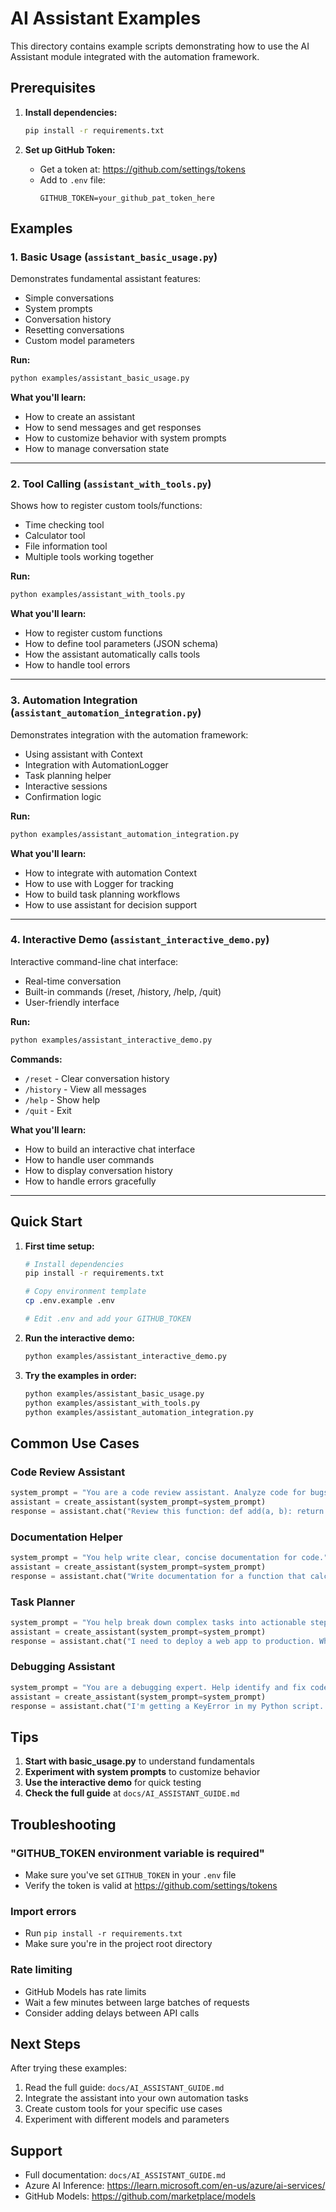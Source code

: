 # AI Assistant Examples

This directory contains example scripts demonstrating how to use the AI Assistant module integrated with the automation framework.

## Prerequisites

1. **Install dependencies:**
   ```bash
   pip install -r requirements.txt
   ```

2. **Set up GitHub Token:**
   - Get a token at: https://github.com/settings/tokens
   - Add to `.env` file:
     ```env
     GITHUB_TOKEN=your_github_pat_token_here
     ```

## Examples

### 1. Basic Usage (`assistant_basic_usage.py`)

Demonstrates fundamental assistant features:
- Simple conversations
- System prompts
- Conversation history
- Resetting conversations
- Custom model parameters

**Run:**
```bash
python examples/assistant_basic_usage.py
```

**What you'll learn:**
- How to create an assistant
- How to send messages and get responses
- How to customize behavior with system prompts
- How to manage conversation state

---

### 2. Tool Calling (`assistant_with_tools.py`)

Shows how to register custom tools/functions:
- Time checking tool
- Calculator tool
- File information tool
- Multiple tools working together

**Run:**
```bash
python examples/assistant_with_tools.py
```

**What you'll learn:**
- How to register custom functions
- How to define tool parameters (JSON schema)
- How the assistant automatically calls tools
- How to handle tool errors

---

### 3. Automation Integration (`assistant_automation_integration.py`)

Demonstrates integration with the automation framework:
- Using assistant with Context
- Integration with AutomationLogger
- Task planning helper
- Interactive sessions
- Confirmation logic

**Run:**
```bash
python examples/assistant_automation_integration.py
```

**What you'll learn:**
- How to integrate with automation Context
- How to use with Logger for tracking
- How to build task planning workflows
- How to use assistant for decision support

---

### 4. Interactive Demo (`assistant_interactive_demo.py`)

Interactive command-line chat interface:
- Real-time conversation
- Built-in commands (/reset, /history, /help, /quit)
- User-friendly interface

**Run:**
```bash
python examples/assistant_interactive_demo.py
```

**Commands:**
- `/reset` - Clear conversation history
- `/history` - View all messages
- `/help` - Show help
- `/quit` - Exit

**What you'll learn:**
- How to build an interactive chat interface
- How to handle user commands
- How to display conversation history
- How to handle errors gracefully

---

## Quick Start

1. **First time setup:**
   ```bash
   # Install dependencies
   pip install -r requirements.txt

   # Copy environment template
   cp .env.example .env

   # Edit .env and add your GITHUB_TOKEN
   ```

2. **Run the interactive demo:**
   ```bash
   python examples/assistant_interactive_demo.py
   ```

3. **Try the examples in order:**
   ```bash
   python examples/assistant_basic_usage.py
   python examples/assistant_with_tools.py
   python examples/assistant_automation_integration.py
   ```

## Common Use Cases

### Code Review Assistant
```python
system_prompt = "You are a code review assistant. Analyze code for bugs, style issues, and improvements."
assistant = create_assistant(system_prompt=system_prompt)
response = assistant.chat("Review this function: def add(a, b): return a + b")
```

### Documentation Helper
```python
system_prompt = "You help write clear, concise documentation for code."
assistant = create_assistant(system_prompt=system_prompt)
response = assistant.chat("Write documentation for a function that calculates factorial")
```

### Task Planner
```python
system_prompt = "You help break down complex tasks into actionable steps."
assistant = create_assistant(system_prompt=system_prompt)
response = assistant.chat("I need to deploy a web app to production. What steps should I take?")
```

### Debugging Assistant
```python
system_prompt = "You are a debugging expert. Help identify and fix code issues."
assistant = create_assistant(system_prompt=system_prompt)
response = assistant.chat("I'm getting a KeyError in my Python script. How do I debug it?")
```

## Tips

1. **Start with basic_usage.py** to understand fundamentals
2. **Experiment with system prompts** to customize behavior
3. **Use the interactive demo** for quick testing
4. **Check the full guide** at `docs/AI_ASSISTANT_GUIDE.md`

## Troubleshooting

### "GITHUB_TOKEN environment variable is required"
- Make sure you've set `GITHUB_TOKEN` in your `.env` file
- Verify the token is valid at https://github.com/settings/tokens

### Import errors
- Run `pip install -r requirements.txt`
- Make sure you're in the project root directory

### Rate limiting
- GitHub Models has rate limits
- Wait a few minutes between large batches of requests
- Consider adding delays between API calls

## Next Steps

After trying these examples:
1. Read the full guide: `docs/AI_ASSISTANT_GUIDE.md`
2. Integrate the assistant into your own automation tasks
3. Create custom tools for your specific use cases
4. Experiment with different models and parameters

## Support

- Full documentation: `docs/AI_ASSISTANT_GUIDE.md`
- Azure AI Inference: https://learn.microsoft.com/en-us/azure/ai-services/
- GitHub Models: https://github.com/marketplace/models
